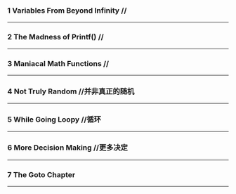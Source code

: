 ### 1 Variables From Beyond Infinity  //

--------------------------------------------------

### 2 The Madness of Printf() //

--------------------------------------------------

### 3 Maniacal Math Functions //

--------------------------------------------------

### 4 Not Truly Random //并非真正的随机

--------------------------------------------------

### 5 While Going Loopy //循环

--------------------------------------------------

### 6 More Decision Making  //更多决定

--------------------------------------------------

### 7 The Goto Chapter

--------------------------------------------------
